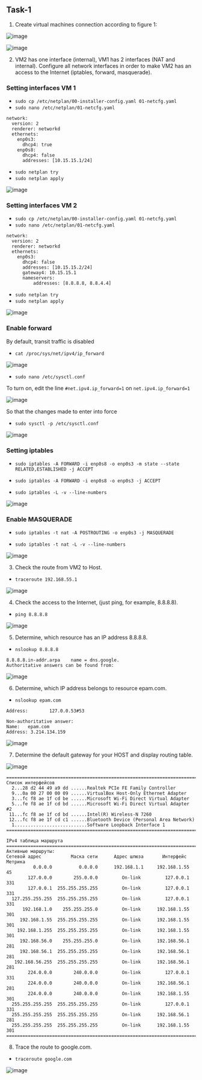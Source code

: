 ## Task-1 ##
1. Create virtual machines connection according to figure 1:

![image](https://github.com/pronetware-it/DevOps_for_Unix/blob/main/linux-network/Task-1/sc-net-1.png)

![image](https://github.com/pronetware-it/DevOps_for_Unix/blob/main/linux-network/Task-1/sc-net-2.png)


2. VM2 has one interface (internal), VM1 has 2 interfaces (NAT and internal). Configure all network
   interfaces in order to make VM2 has an access to the Internet (iptables, forward, masquerade).

### Setting interfaces VM 1 ###

- `sudo cp /etc/netplan/00-installer-config.yaml 01-netcfg.yaml`
- `sudo nano /etc/netplan/01-netcfg.yaml`

```# This is the network config written by 'subiquity'
network:
  version: 2
  renderer: networkd
  ethernets:
    enp0s3:
      dhcp4: true
    enp0s8:
      dhcp4: false
      addresses: [10.15.15.1/24]
```
- `sudo netplan try`
- `sudo netplan apply`


![image](https://github.com/pronetware-it/DevOps_for_Unix/blob/main/linux-network/Task-1/1.gif)

### Setting interfaces VM 2 ###

- `sudo cp /etc/netplan/00-installer-config.yaml 01-netcfg.yaml`
- `sudo nano /etc/netplan/01-netcfg.yaml`

```# This is the network config written by 'subiquity'
network:
  version: 2
  renderer: networkd
  ethernets:
    enp0s3:
      dhcp4: false
      addresses: [10.15.15.2/24]
      gateway4: 10.15.15.1
      nameservers:
          addresses: [8.8.8.8, 8.8.4.4]
```

- `sudo netplan try`
- `sudo netplan apply`

![image](https://github.com/pronetware-it/DevOps_for_Unix/blob/main/linux-network/Task-1/8.gif)

### Enable forward ###

By default, transit traffic is disabled

- `cat /proc/sys/net/ipv4/ip_forward`

![image](https://github.com/pronetware-it/DevOps_for_Unix/blob/main/linux-network/Task-1/3.gif)

- `sudo nano /etc/sysctl.conf`

To turn on, edit the line `#net.ipv4.ip_forward=1` on `net.ipv4.ip_forward=1`

![image](https://github.com/pronetware-it/DevOps_for_Unix/blob/main/linux-network/Task-1/4.gif)

So that the changes made to enter into force

- `sudo sysctl -p /etc/sysctl.conf`

![image](https://github.com/pronetware-it/DevOps_for_Unix/blob/main/linux-network/Task-1/5.gif)

### Setting iptables ###

- `sudo iptables -A FORWARD -i enp0s8 -o enp0s3 -m state --state RELATED,ESTABLISHED -j ACCEPT`
- `sudo iptables -A FORWARD -i enp0s8 -o enp0s3 -j ACCEPT`

- `sudo iptables -L -v --line-numbers`

![image](https://github.com/pronetware-it/DevOps_for_Unix/blob/main/linux-network/Task-1/6.gif)

### Enable MASQUERADE ###

- `sudo iptables -t nat -A POSTROUTING -o enp0s3 -j MASQUERADE`

- `sudo iptables -t nat -L -v --line-numbers`

![image](https://github.com/pronetware-it/DevOps_for_Unix/blob/main/linux-network/Task-1/7.gif)

3. Check the route from VM2 to Host.

- `traceroute 192.168.55.1`

![image](https://github.com/pronetware-it/DevOps_for_Unix/blob/main/linux-network/Task-1/14.gif)


4. Check the access to the Internet, (just ping, for example, 8.8.8.8).

- `ping 8.8.8.8`

![image](https://github.com/pronetware-it/DevOps_for_Unix/blob/main/linux-network/Task-1/10.gif)


5. Determine, which resource has an IP address 8.8.8.8.

- `nslookup 8.8.8.8`

```
8.8.8.8.in-addr.arpa    name = dns.google.
Authoritative answers can be found from:
```

![image](https://github.com/pronetware-it/DevOps_for_Unix/blob/main/linux-network/Task-1/11.gif)


6. Determine, which IP address belongs to resource epam.com.

- `nslookup epam.com`

```Server:         127.0.0.53
Address:        127.0.0.53#53

Non-authoritative answer:
Name:   epam.com
Address: 3.214.134.159
```

![image](https://github.com/pronetware-it/DevOps_for_Unix/blob/main/linux-network/Task-1/12.gif)

7. Determine the default gateway for your HOST and display routing table.

![image](https://github.com/pronetware-it/DevOps_for_Unix/blob/main/linux-network/Task-1/sc-net-3.png)

```C:\Users\Project>route print
===========================================================================
Список интерфейсов
  2...28 d2 44 49 a9 dd ......Realtek PCIe FE Family Controller
  9...0a 00 27 00 00 09 ......VirtualBox Host-Only Ethernet Adapter
  3...fc f8 ae 1f cd be ......Microsoft Wi-Fi Direct Virtual Adapter
  5...fe f8 ae 1f cd bd ......Microsoft Wi-Fi Direct Virtual Adapter #2
 11...fc f8 ae 1f cd bd ......Intel(R) Wireless-N 7260
 12...fc f8 ae 1f cd c1 ......Bluetooth Device (Personal Area Network)
  1...........................Software Loopback Interface 1
===========================================================================

IPv4 таблица маршрута
===========================================================================
Активные маршруты:
Сетевой адрес           Маска сети      Адрес шлюза       Интерфейс  Метрика
          0.0.0.0          0.0.0.0      192.168.1.1     192.168.1.55     45
        127.0.0.0        255.0.0.0         On-link         127.0.0.1    331
        127.0.0.1  255.255.255.255         On-link         127.0.0.1    331
  127.255.255.255  255.255.255.255         On-link         127.0.0.1    331
      192.168.1.0    255.255.255.0         On-link      192.168.1.55    301
     192.168.1.55  255.255.255.255         On-link      192.168.1.55    301
    192.168.1.255  255.255.255.255         On-link      192.168.1.55    301
     192.168.56.0    255.255.255.0         On-link      192.168.56.1    281
     192.168.56.1  255.255.255.255         On-link      192.168.56.1    281
   192.168.56.255  255.255.255.255         On-link      192.168.56.1    281
        224.0.0.0        240.0.0.0         On-link         127.0.0.1    331
        224.0.0.0        240.0.0.0         On-link      192.168.56.1    281
        224.0.0.0        240.0.0.0         On-link      192.168.1.55    301
  255.255.255.255  255.255.255.255         On-link         127.0.0.1    331
  255.255.255.255  255.255.255.255         On-link      192.168.56.1    281
  255.255.255.255  255.255.255.255         On-link      192.168.1.55    301
===========================================================================
```

8. Trace the route to google.com.

- `traceroute google.com`

![image](https://github.com/pronetware-it/DevOps_for_Unix/blob/main/linux-network/Task-1/13.gif)
